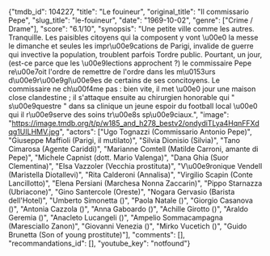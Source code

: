 {"tmdb_id": 104227, "title": "Le fouineur", "original_title": "Il commissario Pepe", "slug_title": "le-fouineur", "date": "1969-10-02", "genre": ["Crime / Drame"], "score": "6.1/10", "synopsis": "Une petite ville comme les autres. Tranquille. Les paisibles citoyens qui la composent y vont \u00e0 la messe le dimanche et seules les impr\u00e9cations de Parigi, invalide de guerre qui invective la population, troublent parfois Tordre public. Pourtant, un jour, (est-ce parce que les \u00e9lections approchent ?) le commissaire Pepe re\u00e7oit l'ordre de remettre de l'ordre dans les m\u0153urs d\u00e9r\u00e9gl\u00e9es de certains de ses concitoyens. Le commissaire ne ch\u00f4me pas : bien vite, il met \u00e0 jour une maison close clandestine ; il s'attaque ensuite au chirurgien honorable qui \" s\u00e9questre \" dans sa clinique un jeune espoir du football local \u00e0 qui il r\u00e9serve des soins tr\u00e8s sp\u00e9ciaux.", "image": "https://image.tmdb.org/t/p/w185_and_h278_bestv2/ondydiTLya4HqnFFXdqg1UILHMV.jpg", "actors": ["Ugo Tognazzi (Commissario Antonio Pepe)", "Giuseppe Maffioli (Parigi, il mutilato)", "Silvia Dionisio (Silvia)", "Tano Cimarosa (Agente Cariddi)", "Marianne Comtell (Matilde Carroni, amante di Pepe)", "Michele Capnist (dott. Mario Valenga)", "Dana Ghia (Suor Clementina)", "Elsa Vazzoler (Vecchia prostituta)", "V\u00e9ronique Vendell (Maristella Diotallevi)", "Rita Calderoni (Annalisa)", "Virgilio Scapin (Conte Lancillotto)", "Elena Persiani (Marchesa Nonna Zaccarin)", "Pippo Starnazza (Ubriacone)", "Gino Santercole (Oreste)", "Nogara Gervasio (Barista dell'Hotel)", "Umberto Simonetta ()", "Paola Natale ()", "Giorgio Casanova ()", "Antonia Cazzola ()", "Anna Gaboardo ()", "Achille Girotto ()", "Araldo Geremia ()", "Anacleto Lucangeli ()", "Ampelio Sommacampagna (Maresciallo Zanon)", "Giovanni Venezia ()", "Mirko Vucetich ()", "Guido Brunetta (Son of young prostitute)"], "comments": [], "recommandations_id": [], "youtube_key": "notfound"}